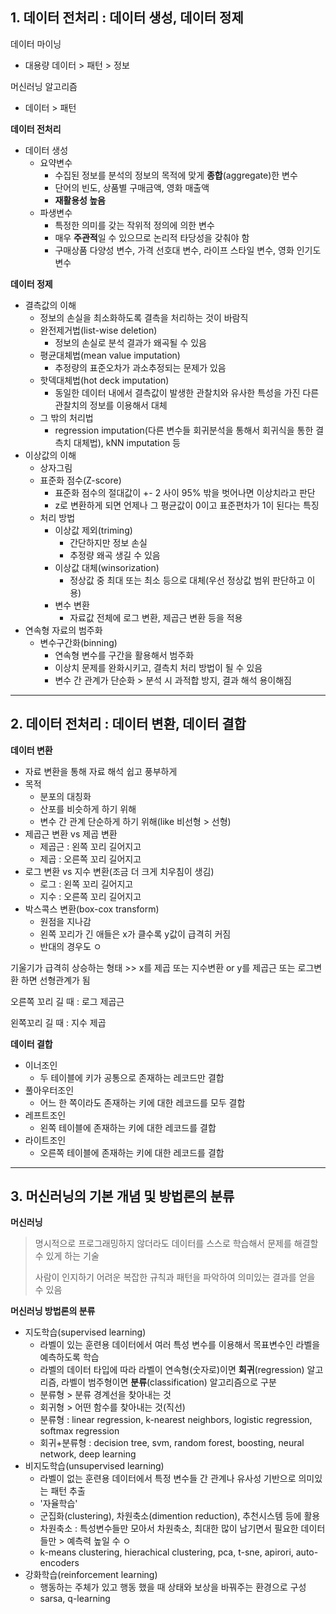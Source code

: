 ## 1. 데이터 전처리 : 데이터 생성, 데이터 정제



데이터 마이닝

- 대용량 데이터 > 패턴 > 정보



머신러닝 알고리즘

- 데이터 > 패턴



**데이터 전처리**

- 데이터 생성
  - 요약변수
    - 수집된 정보를 분석의 정보의 목적에 맞게 **종합**(aggregate)한 변수
    - 단어의 빈도, 상품별 구매금액, 영화 매출액
    - **재활용성 높음**
  - 파생변수
    - 특정한 의미를 갖는 작위적 정의에 의한 변수
    - 매우 **주관적**일 수 있으므로 논리적 타당성을 갖춰야 함
    - 구매상품 다양성 변수, 가격 선호대 변수, 라이프 스타일 변수, 영화 인기도 변수



**데이터 정제**

- 결측값의 이해
  - 정보의 손실을 최소화하도록 결측을 처리하는 것이 바람직
  - 완전제거법(list-wise deletion)
    - 정보의 손실로 분석 결과가 왜곡될 수 있음
  - 평균대체법(mean value imputation)
    - 추정량의 표준오차가 과소추정되는 문제가 있음
  - 핫덱대체법(hot deck imputation)
    - 동일한 데이터 내에서 결측값이 발생한 관찰치와 유사한 특성을 가진 다른 관찰치의 정보를 이용해서 대체
  - 그 밖의 처리법
    - regression imputation(다른 변수들 회귀분석을 통해서 회귀식을 통한 결측치 대체법), kNN imputation 등
- 이상값의 이해
  - 상자그림
  - 표준화 점수(Z-score)
    - 표준화 점수의 절대값이 +- 2 사이 95% 밖을 벗어나면 이상치라고 판단
    - z로 변환하게 되면 언제나 그 평균값이 0이고 표준편차가 1이 된다는 특징
  - 처리 방법
    - 이상값 제외(triming)
      - 간단하지만 정보 손실
      - 추정량 왜곡 생길 수 있음
    - 이상값 대체(winsorization)
      - 정상값 중 최대 또는 최소 등으로 대체(우선 정상값 범위 판단하고 이용)
    - 변수 변환
      - 자료값 전체에 로그 변환, 제곱근 변환 등을 적용
- 연속형 자료의 범주화
  - 변수구간화(binning)
    - 연속형 변수를 구간을 활용해서 범주화
    - 이상치 문제를 완화시키고, 결측치 처리 방법이 될 수 있음
    - 변수 간 관계가 단순화 > 분석 시 과적합 방지, 결과 해석 용이해짐



---



## 2. 데이터 전처리 : 데이터 변환, 데이터 결합



**데이터 변환**

- 자료 변환을 통해 자료 해석 쉽고 풍부하게
- 목적
  - 분포의 대칭화
  - 산포를 비슷하게 하기 위해
  - 변수 간 관계 단순하게 하기 위해(like 비선형 > 선형)
- 제곱근 변환 vs 제곱 변환
  - 제곱근 : 왼쪽 꼬리 길어지고
  - 제곱 : 오른쪽 꼬리 길어지고
- 로그 변환 vs 지수 변환(조금 더 크게 치우침이 생김)
  - 로그  : 왼쪽 꼬리 길어지고
  - 지수 : 오른쪽 꼬리 길어지고
- 박스콕스 변환(box-cox transform)
  - 원점을 지나감
  - 왼쪽 꼬리가 긴 애들은 x가 클수록 y값이 급격히 커짐
  - 반대의 경우도 ㅇ



기울기가 급격히 상승하는 형태 >> x를 제곱 또는 지수변환 or y를 제곱근 또는 로그변환 하면 선형관계가 됨



오른쪽 꼬리 길 때  : 로그 제곱근

왼쪽꼬리 길 때 : 지수 제곱



**데이터 결합**

- 이너조인
  - 두 테이블에 키가 공통으로 존재하는 레코드만 결합
- 풀아우터조인
  - 어느 한 쪽이라도 존재하는 키에 대한 레코드를 모두 결합
- 레프트조인
  - 왼쪽 테이블에 존재하는 키에 대한 레코드를 결합
- 라이트조인
  - 오른쪽 테이블에 존재하는 키에 대한 레코드를 결합



---



## 3. 머신러닝의 기본 개념 및 방법론의 분류



**머신러닝**

> 명시적으로 프로그래밍하지 않더라도 데이터를 스스로 학습해서 문제를 해결할 수 있게 하는 기술
>
> 사람이 인지하기 어려운 복잡한 규칙과 패턴을 파악하여 의미있는 결과를 얻을 수 있음



**머신러닝 방법론의 분류**

- 지도학습(supervised learning)
  - 라벨이 있는 훈련용 데이터에서 여러 특성 변수를 이용해서 목표변수인 라벨을 예측하도록 학습
  - 라벨의 데이터 타입에 따라 라벨이 연속형(숫자로)이면 **회귀**(regression) 알고리즘, 라벨이 범주형이면 **분류**(classification) 알고리즘으로 구분
  - 분류형 > 분류 경계선을 찾아내는 것
  - 회귀형 > 어떤 함수를 찾아내는 것(직선)
  - 분류형 : linear regression, k-nearest neighbors, logistic regression, softmax regression
  - 회귀+분류형 : decision tree, svm, random forest, boosting, neural network, deep learning
- 비지도학습(unsupervised learning)
  - 라벨이 없는 훈련용 데이터에서 특정 변수들 간 관계나 유사성 기반으로 의미있는 패턴 추출
  - '자율학습'
  - 군집화(clustering), 차원축소(dimention reduction), 추천시스템 등에 활용
  - 차원축소 : 특성변수들만 모아서 차원축소, 최대한 많이 남기면서 필요한 데이터들만 > 예측력 높일 수 ㅇ
  - k-means clustering, hierachical clustering, pca, t-sne, apirori, auto-encoders
- 강화학습(reinforcement learning)
  - 행동하는 주체가 있고 행동 했을 때 상태와 보상을 바꿔주는 환경으로 구성
  - sarsa, q-learning